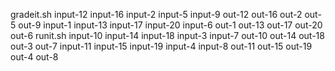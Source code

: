 gradeit.sh  input-12  input-16  input-2   input-5  input-9  out-12  out-16  out-2   out-5  out-9
input-1     input-13  input-17  input-20  input-6  out-1    out-13  out-17  out-20  out-6  runit.sh
input-10    input-14  input-18  input-3   input-7  out-10   out-14  out-18  out-3   out-7
input-11    input-15  input-19  input-4   input-8  out-11   out-15  out-19  out-4   out-8
